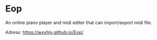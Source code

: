 # Eop
An online piano player and midi editer that can import/export midi file.

Adress: https://wxyhly.github.io/Eop/
